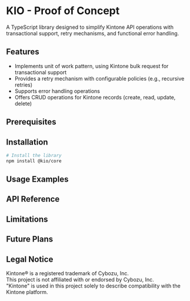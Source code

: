 # KIO - Proof of Concept

A TypeScript library designed to simplify Kintone API operations with transactional support, retry mechanisms, and functional error handling.

## Features

- Implements unit of work pattern, using Kintone bulk request for transactional support
- Provides a retry mechanism with configurable policies (e.g., recursive retries)
- Supports error handling operations
- Offers CRUD operations for Kintone records (create, read, update, delete)

## Prerequisites

## Installation

```bash
# Install the library
npm install @kio/core
```

## Usage Examples

## API Reference

## Limitations

## Future Plans

## Legal Notice

Kintone® is a registered trademark of Cybozu, Inc.  
This project is not affiliated with or endorsed by Cybozu, Inc.  
"Kintone" is used in this project solely to describe compatibility with the Kintone platform.
